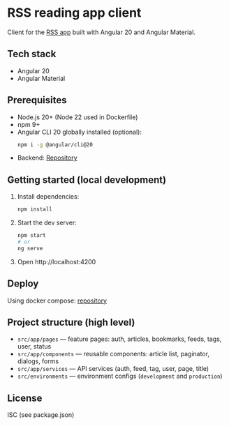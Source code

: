 # RSS reading app client

Client for the [RSS app](https://github.com/emp74ark/rss-nest) built with Angular 20 and Angular Material.

## Tech stack
- Angular 20
- Angular Material

## Prerequisites
- Node.js 20+ (Node 22 used in Dockerfile)
- npm 9+
- Angular CLI 20 globally installed (optional):
  ```bash
  npm i -g @angular/cli@20
  ```
- Backend: [Repository](https://github.com/emp74ark/rss-nest)

## Getting started (local development)
1. Install dependencies:
   ```bash
   npm install
   ```
2. Start the dev server:
   ```bash
   npm start
   # or
   ng serve
   ```
3. Open http://localhost:4200


## Deploy

Using docker compose: [repository](https://github.com/emp74ark/rss-deploy)

## Project structure (high level)
- `src/app/pages` — feature pages: auth, articles, bookmarks, feeds, tags, user, status
- `src/app/components` — reusable components: article list, paginator, dialogs, forms
- `src/app/services` — API services (auth, feed, tag, user, page, title)
- `src/environments` — environment configs (`development` and `production`)

## License
ISC (see package.json)
